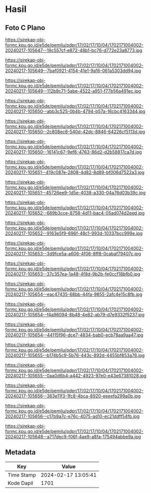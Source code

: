 # Hasil

## Foto C Plano

https://sirekap-obj-formc.kpu.go.id/e5de/pemilu/pdpr/17/02/17/10/04/1702171004002-20240217-105647--19c557cf-e872-48b1-bc76-d772e23a8773.jpg

https://sirekap-obj-formc.kpu.go.id/e5de/pemilu/pdpr/17/02/17/10/04/1702171004002-20240217-105649--7baf0921-4154-41e1-9a16-061a5303dd94.jpg

https://sirekap-obj-formc.kpu.go.id/e5de/pemilu/pdpr/17/02/17/10/04/1702171004002-20240217-105649--112b9c71-5abe-4522-a951-f77b56a491ec.jpg

https://sirekap-obj-formc.kpu.go.id/e5de/pemilu/pdpr/17/02/17/10/04/1702171004002-20240217-105650--abb3c525-0b4b-4794-b57a-16cbc4163344.jpg

https://sirekap-obj-formc.kpu.go.id/e5de/pemilu/pdpr/17/02/17/10/04/1702171004002-20240217-105650--2c808ec6-540d-42dc-8846-64226cf5113d.jpg

https://sirekap-obj-formc.kpu.go.id/e5de/pemilu/pdpr/17/02/17/10/04/1702171004002-20240217-105650--16141c67-9ef6-4763-86d2-d2b58817ca7d.jpg

https://sirekap-obj-formc.kpu.go.id/e5de/pemilu/pdpr/17/02/17/10/04/1702171004002-20240217-105651--419c087e-2808-4d82-8d89-bf006d7522a3.jpg

https://sirekap-obj-formc.kpu.go.id/e5de/pemilu/pdpr/17/02/17/10/04/1702171004002-20240217-105651--45726ee9-1d5e-4038-a330-04a76d03b39c.jpg

https://sirekap-obj-formc.kpu.go.id/e5de/pemilu/pdpr/17/02/17/10/04/1702171004002-20240217-105652--689b3cce-8758-4d11-bac4-05ad074d2eed.jpg

https://sirekap-obj-formc.kpu.go.id/e5de/pemilu/pdpr/17/02/17/10/04/1702171004002-20240217-105652--9163e5f9-696f-48c1-993d-10337bcc999e.jpg

https://sirekap-obj-formc.kpu.go.id/e5de/pemilu/pdpr/17/02/17/10/04/1702171004002-20240217-105653--3d9fce5a-a606-4f06-8ff8-0cabaf79407c.jpg

https://sirekap-obj-formc.kpu.go.id/e5de/pemilu/pdpr/17/02/17/10/04/1702171004002-20240217-105653--37c357ea-1a48-4f8d-9b2b-fe0ccf18bfb0.jpg

https://sirekap-obj-formc.kpu.go.id/e5de/pemilu/pdpr/17/02/17/10/04/1702171004002-20240217-105654--eac47435-68bb-44fa-9855-2afc4e15c8fb.jpg

https://sirekap-obj-formc.kpu.go.id/e5de/pemilu/pdpr/17/02/17/10/04/1702171004002-20240217-105654--f4a96094-8b48-4e82-ab79-d7e9332f5237.jpg

https://sirekap-obj-formc.kpu.go.id/e5de/pemilu/pdpr/17/02/17/10/04/1702171004002-20240217-105654--44115f96-dce7-4834-bab0-ecb78aa9aa47.jpg

https://sirekap-obj-formc.kpu.go.id/e5de/pemilu/pdpr/17/02/17/10/04/1702171004002-20240217-105655--b174b5c9-5b76-443c-892d-4455bf853a76.jpg

https://sirekap-obj-formc.kpu.go.id/e5de/pemilu/pdpr/17/02/17/10/04/1702171004002-20240217-105655--0aa0d6b4-a442-4923-97e0-e43e67381028.jpg

https://sirekap-obj-formc.kpu.go.id/e5de/pemilu/pdpr/17/02/17/10/04/1702171004002-20240217-105656--363e11f3-1fc8-4bca-8920-eeeefa299a0b.jpg

https://sirekap-obj-formc.kpu.go.id/e5de/pemilu/pdpr/17/02/17/10/04/1702171004002-20240217-105656--c17b9a7c-e76c-4075-ad10-ec21ddff54fb.jpg

https://sirekap-obj-formc.kpu.go.id/e5de/pemilu/pdpr/17/02/17/10/04/1702171004002-20240217-105648--a717dec9-f06f-4ae9-a8fa-175494abbe9a.jpg


## Metadata

| Key        | Value               |
| ---------- | ------------------- |
| Time Stamp | 2024-02-17 13:05:41 |
| Kode Dapil | 1701                |



